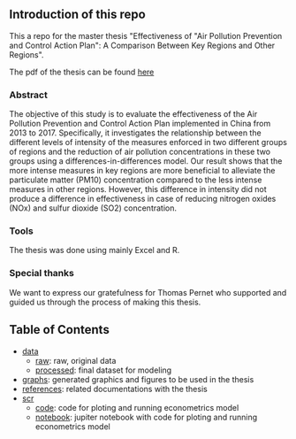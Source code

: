 ## Introduction of this repo

This a repo for the master thesis "Effectiveness of "Air Pollution Prevention and Control Action Plan": A Comparison Between Key Regions and Other Regions".

The pdf of the thesis can be found [here](https://www.linkedin.com/in/pxhuy/overlay/1635488194851/single-media-viewer/)

### Abstract
The objective of this study is to evaluate the effectiveness of the Air Pollution Prevention and Control Action Plan implemented in China from 2013 to 2017. Specifically, it investigates the relationship between the different levels of intensity of the measures enforced in two different groups of regions and the reduction of air pollution concentrations in these two groups using a differences-in-differences model. Our result shows that the more intense measures in key regions are more beneficial to alleviate the particulate matter (PM10) concentration compared to the less intense measures in other regions. However, this difference in intensity did not produce a difference in effectiveness in case of reducing nitrogen oxides (NOx) and sulfur dioxide (SO2) concentration.

### Tools
The thesis was done using mainly Excel and R.

### Special thanks
We want to express our gratefulness for Thomas Pernet who supported and guided us through the process of making this thesis.

## Table of Contents

- [data](https://github.com/KubiaPXH/effectiveness_of_APPCAP-M1_thesis/tree/master/data)
  - [raw](https://github.com/KubiaPXH/effectiveness_of_APPCAP-M1_thesis/tree/master/data/raw): raw, original data
  - [processed](https://github.com/KubiaPXH/effectiveness_of_APPCAP-M1_thesis/tree/master/data/processed): final dataset for modeling
- [graphs](https://github.com/KubiaPXH/effectiveness_of_APPCAP-M1_thesis/tree/master/graphs): generated graphics and figures to be used in the thesis
- [references](https://github.com/KubiaPXH/effectiveness_of_APPCAP-M1_thesis/tree/master/references): related documentations with the thesis
- [scr](https://github.com/KubiaPXH/effectiveness_of_APPCAP-M1_thesis/tree/master/scr)
  - [code](https://github.com/KubiaPXH/effectiveness_of_APPCAP-M1_thesis/tree/master/scr/code): code for ploting and running econometrics model
  - [notebook](https://github.com/KubiaPXH/effectiveness_of_APPCAP-M1_thesis/tree/master/scr/notebook): jupiter notebook with code for ploting and running econometrics model
